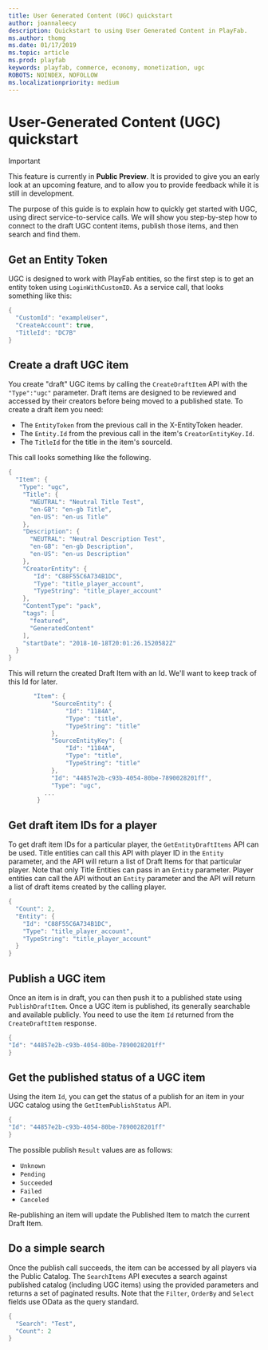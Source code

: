 ```yaml
---
title: User Generated Content (UGC) quickstart
author: joannaleecy
description: Quickstart to using User Generated Content in PlayFab.
ms.author: thomg
ms.date: 01/17/2019
ms.topic: article
ms.prod: playfab
keywords: playfab, commerce, economy, monetization, ugc
ROBOTS: NOINDEX, NOFOLLOW
ms.localizationpriority: medium
---
```


# User-Generated Content (UGC) quickstart

> [!IMPORTANT]
> This feature is currently in **Public Preview**. It is provided to give you an early look at an upcoming feature, and to allow you to provide feedback while it is still in development.

The purpose of this guide is to explain how to quickly get started with UGC, using direct service-to-service calls. We will show you step-by-step how to connect to the draft UGC content items, publish those items, and then search and find them.

## Get an Entity Token

UGC is designed to work with PlayFab entities, so the first step is to get an entity token using `LoginWithCustomID`. As a service call, that looks something like this:

```csharp
{
  "CustomId": "exampleUser",
  "CreateAccount": true,
  "TitleId": "DC7B"
}
```

## Create a draft UGC item

You create "draft" UGC items by calling the `CreateDraftItem` API with the ``"Type":"ugc"`` parameter. Draft items are designed to be reviewed and accessed by their creators before being moved to a published state. To create a draft item you need:

- The `EntityToken` from the previous call in the X-EntityToken header.
- The `Entity.Id` from the previous call in the item's `CreatorEntityKey.Id`.
- The `TitleId` for the title in the item's sourceId.

This call looks something like the following.

```csharp
{
  "Item": {
   "Type": "ugc",
    "Title": {
      "NEUTRAL": "Neutral Title Test",
      "en-GB": "en-gb Title",
      "en-US": "en-us Title"
    },
    "Description": {
      "NEUTRAL": "Neutral Description Test",
      "en-GB": "en-gb Description",
      "en-US": "en-us Description"
    },
    "CreatorEntity": {
       "Id": "C88F55C6A734B1DC",
       "Type": "title_player_account",
       "TypeString": "title_player_account"
    },
    "ContentType": "pack",
    "tags": [
      "featured",
      "GeneratedContent"
    ],
    "startDate": "2018-10-18T20:01:26.1520582Z"
  }
}
```

This will return the created Draft Item with an Id. We'll want to keep track of this Id for later.

```csharp
       "Item": {
            "SourceEntity": {
                "Id": "1184A",
                "Type": "title",
                "TypeString": "title"
            },
            "SourceEntityKey": {
                "Id": "1184A",
                "Type": "title",
                "TypeString": "title"
            },
            "Id": "44857e2b-c93b-4054-80be-7890028201ff",
            "Type": "ugc",
          ...
        }
```

## Get draft item IDs for a player

To get draft item IDs for a particular player, the `GetEntityDraftItems` API can be used. Title entities can call this API with player ID in the `Entity` parameter, and the API will return a list of Draft Items for that particular player. Note that only Title Entities can pass in an `Entity` parameter. Player entities can call the API without an `Entity` parameter and the API will return a list of draft items created by the calling player.

```csharp
{
  "Count": 2,
  "Entity": {
    "Id": "C88F55C6A734B1DC",
    "Type": "title_player_account",
    "TypeString": "title_player_account"
  }
}
```


## Publish a UGC item

Once an item is in draft, you can then push it to a published state using `PublishDraftItem`. Once a UGC item is published, its generally searchable and available publicly. You need to use the item `Id` returned from the `CreateDraftItem` response.

```csharp
{
"Id": "44857e2b-c93b-4054-80be-7890028201ff"
}
```

## Get the published status of a UGC item

Using the item `Id`, you can get the status of a publish for an item in your UGC catalog using the `GetItemPublishStatus` API.

```csharp
{
"Id": "44857e2b-c93b-4054-80be-7890028201ff"
}
```

The possible publish `Result` values are as follows:

- `Unknown`
- `Pending`
- `Succeeded`
- `Failed`
- `Canceled`

Re-publishing an item will update the Published Item to match the current Draft Item.

## Do a simple search

Once the publish call succeeds, the item can be accessed by all players via the Public Catalog. The `SearchItems` API executes a search against published catalog (including UGC items) using the provided parameters and returns a set of paginated results. Note that the `Filter`, `OrderBy` and `Select` fields use OData as the query standard.

```csharp
{
  "Search": "Test",
  "Count": 2
}
```
